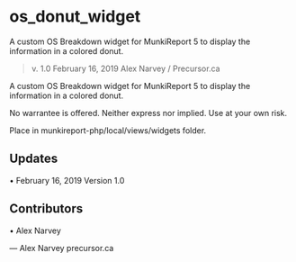 # os_donut_widget
A custom OS Breakdown widget for MunkiReport 5 to display the information in a colored donut.

> v. 1.0
> February 16, 2019
> Alex Narvey / Precursor.ca

A custom OS Breakdown widget for MunkiReport 5 to display the information in a colored donut.

No warrantee is offered. Neither express nor implied. Use at your own risk.

Place in munkireport-php/local/views/widgets folder.

## Updates
• February 16, 2019 Version 1.0

## Contributors
• Alex Narvey

— Alex Narvey 
precursor.ca
